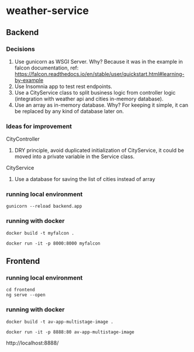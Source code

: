 # weather-service

## Backend

### Decisions

1.  Use gunicorn as WSGI Server. Why? Because it was in the example in falcon documentation, ref: https://falcon.readthedocs.io/en/stable/user/quickstart.html#learning-by-example
2. Use Insomnia app to test rest endpoints.
3. Use a CityService class to split business logic from controller logic (integration with weather api and cities in-memory database).
4. Use an array as in-memory database. Why? For keeping it simple, it can be replaced by any kind of database later on.

### Ideas for improvement
CityController
1. DRY principle, avoid duplicated initialization of CityService, it could be moved into a private variable in the Service class.

CityService
1. Use a database for saving the list of cities instead of array

### running local environment

`gunicorn --reload backend.app`
### running with docker
```
docker build -t myfalcon .

docker run -it -p 8000:8000 myfalcon 
```
## Frontend

### running local environment
```
cd frontend
ng serve --open
```

### running with docker
 
```
docker build -t av-app-multistage-image .

docker run -it -p 8888:80 av-app-multistage-image
```

http://localhost:8888/